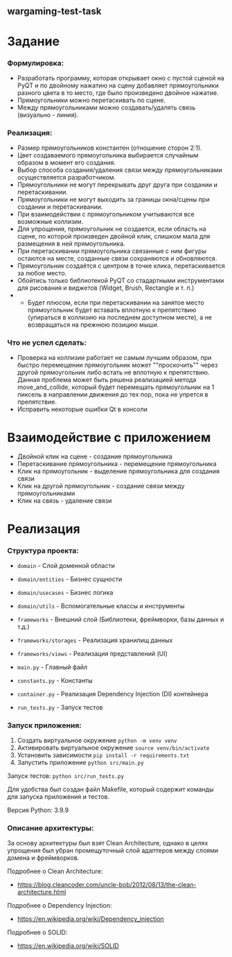 ## wargaming-test-task

# Задание
### Формулировка:
- Разработать программу, которая открывает окно с пустой сценой на PyQT и по двойному нажатию на сцену добавляет прямоугольники разного цвета в то место, где было произведено двойное нажатие. 
- Прямоугольники можно перетаскивать по сцене. 
- Между прямоугольниками можно создавать/удалять связь (визуально - линия).

### Реализация:
- Размер прямоугольников константен (отношение сторон 2:1).
- Цвет создаваемого прямоугольника выбирается случайным образом в момент его создания.
- Выбор способа создания/удаления связи между прямоугольниками осуществляется разработчиком.
- Прямоугольники не могут перекрывать друг друга при создании и перетаскивании.
- Прямоугольники не могут выходить за границы окна/сцены при создании и перетаскивании.
- При взаимодействии с прямоугольником учитываются все возможные коллизии.
- Для упрощения, прямоугольник не создается, если область на сцене, по которой произведен двойной клик, слишком мала для размещения в ней прямоугольника.
- При перетаскивании прямоугольника связанные с ним фигуры остаются на месте, созданные связи сохраняются и обновляются.
- Прямоугольник создаётся с центром в точке клика, перетаскивается за любое место.
- Обойтись только библиотекой PyQT со стадартными инструментами для рисования и виджетов (Widget, Brush, Rectangle и т. п.)
- * Будет плюсом, если при перетаскивании на занятое место прямоугольник будет вставать вплотную к препятствию (упираться в коллизию  на последнем доступном месте), а не возвращаться на прежнюю позицию мыши.

### Что не успел сделать:
- Проверка на коллизии работает не самым лучшим образом, при быстро перемещении прямоугольник может ""проскочить"" через другой прямоугольник либо встать не вплотную к препятствию. Данная проблема может быть решена реализацией метода move_and_collide, который будет перемещать прямоугольник на 1 пиксель в направлении движения до тех пор, пока не упрется в препятствие.
- Исправить некоторые ошибки Qt в консоли

# Взаимодействие с приложением
- Двойной клик на сцене - создание прямоугольника
- Перетаскивание прямоугольника - перемещение прямоугольника
- Клик на прямоугольник - выделение прямоугольника для создания связи
- Клик на другой прямоугольник - создание связи между прямоугольниками
- Клик на связь - удаление связи
 

# Реализация
### Структура проекта:
- `domain` - Слой доменной области
- `domain/entities` - Бизнес сущности
- `domain/usecases` - Бизнес логика
- `domain/utils` - Вспомогательные классы и инструменты

- `frameworks` - Внешний слой (Библиотеки, фреймворки, базы данных и т.д.)
- `frameworks/storages` - Реализация хранилищ данных
- `frameworks/views` - Реализация представлений (UI)

- `main.py` - Главный файл
- `constants.py` - Константы
- `container.py` - Реализация Dependency Injection (DI) контейнера
- `run_tests.py` - Запуск тестов

### Запуск приложения:
1. Создать виртуальное окружение `python -m venv venv`
2. Активировать виртуальное окружение `source venv/bin/activate`
3. Установить зависимости `pip install -r requirements.txt`
4. Запустить приложение `python src/main.py`

Запуск тестов: `python src/run_tests.py`

Для удобства был создан файл Makefile, который содержит команды для запуска приложения и тестов.

Версия Python: 3.9.9

### Описание архитектуры:
За основу архитектуры был взят Clean Architecture, однако в целях упрощения был убран промещуточный слой адаптеров между слоями домена и фреймворков.

Подробнее о Clean Architecture:
- https://blog.cleancoder.com/uncle-bob/2012/08/13/the-clean-architecture.html

Подробнее о Dependency Injection:
- https://en.wikipedia.org/wiki/Dependency_injection

Подробнее о SOLID:
- https://en.wikipedia.org/wiki/SOLID
